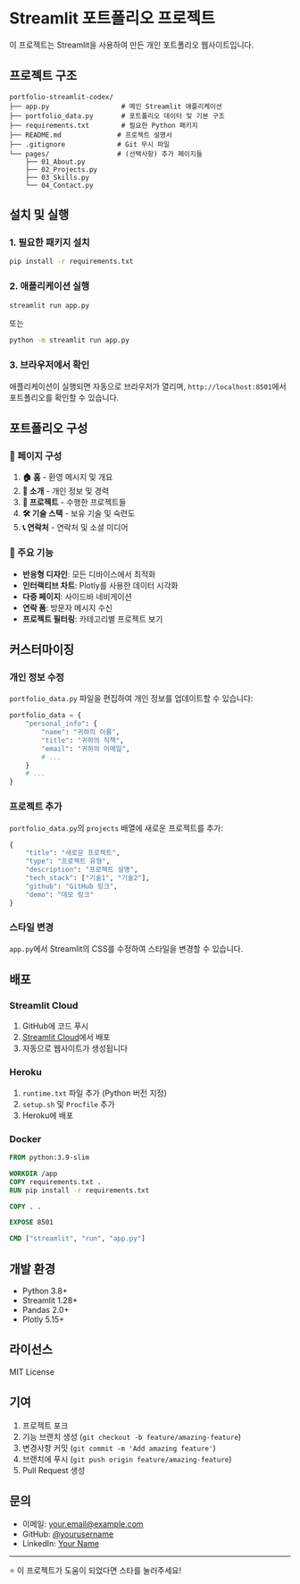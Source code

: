 # Streamlit 포트폴리오 프로젝트

이 프로젝트는 Streamlit을 사용하여 만든 개인 포트폴리오 웹사이트입니다.

## 프로젝트 구조

```
portfolio-streamlit-codex/
├── app.py                  # 메인 Streamlit 애플리케이션
├── portfolio_data.py       # 포트폴리오 데이터 및 기본 구조
├── requirements.txt        # 필요한 Python 패키지
├── README.md              # 프로젝트 설명서
├── .gitignore             # Git 무시 파일
└── pages/                 # (선택사항) 추가 페이지들
    ├── 01_About.py
    ├── 02_Projects.py
    ├── 03_Skills.py
    └── 04_Contact.py
```

## 설치 및 실행

### 1. 필요한 패키지 설치

```bash
pip install -r requirements.txt
```

### 2. 애플리케이션 실행

```bash
streamlit run app.py
```

또는

```bash
python -m streamlit run app.py
```

### 3. 브라우저에서 확인

애플리케이션이 실행되면 자동으로 브라우저가 열리며, `http://localhost:8501`에서 포트폴리오를 확인할 수 있습니다.

## 포트폴리오 구성

### 📄 페이지 구성

1. **🏠 홈** - 환영 메시지 및 개요
2. **👤 소개** - 개인 정보 및 경력
3. **💼 프로젝트** - 수행한 프로젝트들
4. **🛠️ 기술 스택** - 보유 기술 및 숙련도
5. **📞 연락처** - 연락처 및 소셜 미디어

### 🎨 주요 기능

- **반응형 디자인**: 모든 디바이스에서 최적화
- **인터랙티브 차트**: Plotly를 사용한 데이터 시각화
- **다중 페이지**: 사이드바 네비게이션
- **연락 폼**: 방문자 메시지 수신
- **프로젝트 필터링**: 카테고리별 프로젝트 보기

## 커스터마이징

### 개인 정보 수정

`portfolio_data.py` 파일을 편집하여 개인 정보를 업데이트할 수 있습니다:

```python
portfolio_data = {
    "personal_info": {
        "name": "귀하의 이름",
        "title": "귀하의 직책",
        "email": "귀하의 이메일",
        # ...
    }
    # ...
}
```

### 프로젝트 추가

`portfolio_data.py`의 `projects` 배열에 새로운 프로젝트를 추가:

```python
{
    "title": "새로운 프로젝트",
    "type": "프로젝트 유형",
    "description": "프로젝트 설명",
    "tech_stack": ["기술1", "기술2"],
    "github": "GitHub 링크",
    "demo": "데모 링크"
}
```

### 스타일 변경

`app.py`에서 Streamlit의 CSS를 수정하여 스타일을 변경할 수 있습니다.

## 배포

### Streamlit Cloud

1. GitHub에 코드 푸시
2. [Streamlit Cloud](https://streamlit.io/cloud)에서 배포
3. 자동으로 웹사이트가 생성됩니다

### Heroku

1. `runtime.txt` 파일 추가 (Python 버전 지정)
2. `setup.sh` 및 `Procfile` 추가
3. Heroku에 배포

### Docker

```dockerfile
FROM python:3.9-slim

WORKDIR /app
COPY requirements.txt .
RUN pip install -r requirements.txt

COPY . .

EXPOSE 8501

CMD ["streamlit", "run", "app.py"]
```

## 개발 환경

- Python 3.8+
- Streamlit 1.28+
- Pandas 2.0+
- Plotly 5.15+

## 라이선스

MIT License

## 기여

1. 프로젝트 포크
2. 기능 브랜치 생성 (`git checkout -b feature/amazing-feature`)
3. 변경사항 커밋 (`git commit -m 'Add amazing feature'`)
4. 브랜치에 푸시 (`git push origin feature/amazing-feature`)
5. Pull Request 생성

## 문의

- 이메일: your.email@example.com
- GitHub: [@yourusername](https://github.com/yourusername)
- LinkedIn: [Your Name](https://linkedin.com/in/yourusername)

---

⭐ 이 프로젝트가 도움이 되었다면 스타를 눌러주세요!
